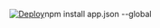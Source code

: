 [![Deploy](https://www.herokucdn.com/deploy/button.png)](https://heroku.com/deploy)npm install app.json --global